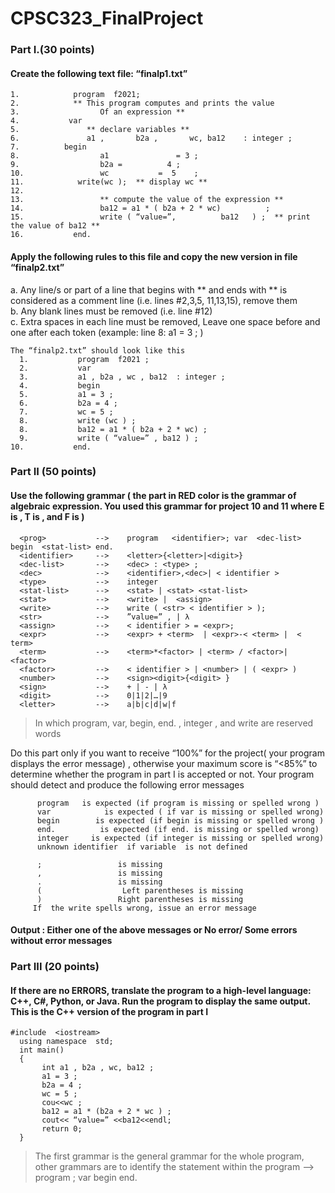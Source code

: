 # CPSC323_FinalProject

### Part I.(30 points) 
#### Create the following text file: “finalp1.txt”
 ```
 1.            program  f2021;
 2.            ** This program computes and prints the value
 3.                  Of an expression **
 4.           var
 5.               ** declare variables **
 6.               a1 ,       b2a ,       wc, ba12    : integer ;
 7.          begin
 8.                  a1               = 3 ;
 9.                  b2a =          4 ;
10.                 wc           =  5    ;
11.            write(wc );  ** display wc **
12.
13.                 ** compute the value of the expression **
14.                 ba12 = a1 * ( b2a + 2 * wc)          ;
15.                 write ( “value=”,          ba12   ) ;  ** print the value of ba12 **
16.           end.
```

#### Apply the following rules to this file and copy the new version in file “finalp2.txt”
a.    Any line/s or part of a line that begins with ** and ends with ** is considered as a comment line (i.e. lines #2,3,5, 11,13,15), remove them </br>
b.    Any blank lines must be removed (i.e. line #12) </br>
c.    Extra spaces in each line must be removed, Leave one space before and one after each token (example: line 8: a1 = 3 ; ) </br>
```
The “finalp2.txt” should look like this
  1.           program  f2021 ;
  2.           var
  3.           a1 , b2a , wc , ba12  : integer ;
  4.           begin
  5.           a1 = 3 ;
  6.           b2a = 4 ;
  7.           wc = 5 ;
  8.           write (wc ) ;
  8.           ba12 = a1 * ( b2a + 2 * wc) ;
  9.           write ( “value=” , ba12 ) ;  
10.           end.
```
### Part II (50 points)
#### Use the following grammar ( the part in RED color is the grammar of algebraic expression. You used this grammar for project 10 and 11 where E is <expr>, T is <term>, and F is <factor> )
```
  <prog>           -->    program   <identifier>; var  <dec-list>  begin  <stat-list> end.
  <identifier>     -->    <letter>{<letter>|<digit>}
  <dec-list>       -->    <dec> : <type> ;
  <dec>            -->    <identifier>,<dec>| < identifier >
  <type>           -->    integer 
  <stat-list>      -->    <stat> | <stat> <stat-list>
  <stat>           -->    <write> |  <assign>
  <write>          -->    write ( <str> < identifier > );
  <str>            -->    ”value=” , | λ  
  <assign>         -->    < identifier > = <expr>;
  <expr>           -->    <expr> + <term>  | <expr>-< <term> |  < term>
  <term>           -->    <term>*<factor> | <term> / <factor>| <factor> 
  <factor>         -->    < identifier > | <number> | ( <expr> )
  <number>         -->    <sign><digit>{<digit> }
  <sign>           -->    + | - | λ
  <digit>          -->    0|1|2|…|9
  <letter>         -->    a|b|c|d|w|f 
```
> In which  program, var, begin, end. , integer , and write are reserved words

 Do this part only if you want to receive “100%” for the project( your program displays the error message) , otherwise your maximum score is “<85%”
to determine whether the program in part I is accepted or not. Your program should detect and produce the following error messages
                                                                                                                                                 
          program   is expected (if program is missing or spelled wrong )
          var            is expected ( if var is missing or spelled wrong)
          begin        is expected (if begin is missing or spelled wrong ) 
          end.          is expected (if end. is missing or spelled wrong)         
          integer     is expected (if integer is missing or spelled wrong)
          unknown identifier  if variable  is not defined

          ;                 is missing
          ,                 is missing
          .                 is missing
          (                  Left parentheses is missing
          )                 Right parentheses is missing 
         If  the write spells wrong, issue an error message 
#### Output : Either one of the above messages or No error/ Some errors without error messages

### Part III (20 points)
#### If there are no ERRORS, translate the program to a high-level language: C++, C#, Python, or Java. Run the program to display the same output. This is the C++ version of the program in part I
   
    #include  <iostream>
      using namespace  std;
      int main()
      {
           int a1 , b2a , wc, ba12 ;    
           a1 = 3 ;
           b2a = 4 ;
           wc = 5 ;
           cou<<wc ;  
           ba12 = a1 * (b2a + 2 * wc ) ;
           cout<< “value=” <<ba12<<endl;
           return 0;
      }
   
> The first grammar is the general grammar for the whole program, other grammars are to identify the statement within  the program 
> <prog> --> program       <identifier>             ;    var    <dec-list>      begin    <stat-list>    end.

